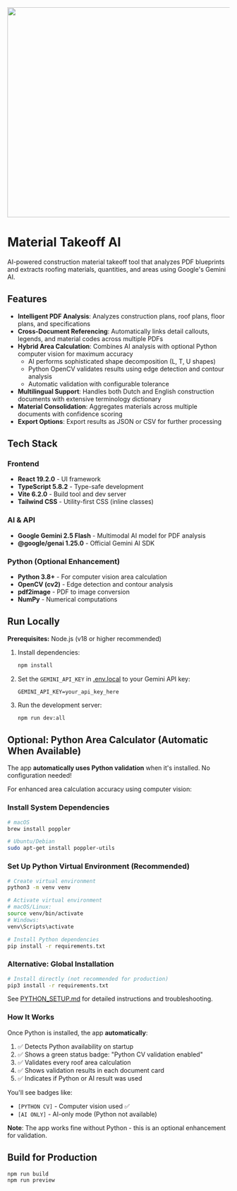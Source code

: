 <div align="center">
<img width="1200" height="475" alt="GHBanner" src="https://github.com/user-attachments/assets/0aa67016-6eaf-458a-adb2-6e31a0763ed6" />
</div>

# Material Takeoff AI

AI-powered construction material takeoff tool that analyzes PDF blueprints and extracts roofing materials, quantities, and areas using Google's Gemini AI.

## Features

- **Intelligent PDF Analysis**: Analyzes construction plans, roof plans, floor plans, and specifications
- **Cross-Document Referencing**: Automatically links detail callouts, legends, and material codes across multiple PDFs
- **Hybrid Area Calculation**: Combines AI analysis with optional Python computer vision for maximum accuracy
  - AI performs sophisticated shape decomposition (L, T, U shapes)
  - Python OpenCV validates results using edge detection and contour analysis
  - Automatic validation with configurable tolerance
- **Multilingual Support**: Handles both Dutch and English construction documents with extensive terminology dictionary
- **Material Consolidation**: Aggregates materials across multiple documents with confidence scoring
- **Export Options**: Export results as JSON or CSV for further processing

## Tech Stack

### Frontend
- **React 19.2.0** - UI framework
- **TypeScript 5.8.2** - Type-safe development
- **Vite 6.2.0** - Build tool and dev server
- **Tailwind CSS** - Utility-first CSS (inline classes)

### AI & API
- **Google Gemini 2.5 Flash** - Multimodal AI model for PDF analysis
- **@google/genai 1.25.0** - Official Gemini AI SDK

### Python (Optional Enhancement)
- **Python 3.8+** - For computer vision area calculation
- **OpenCV (cv2)** - Edge detection and contour analysis
- **pdf2image** - PDF to image conversion
- **NumPy** - Numerical computations

## Run Locally

**Prerequisites:**  Node.js (v18 or higher recommended)

1. Install dependencies:
   ```bash
   npm install
   ```

2. Set the `GEMINI_API_KEY` in [.env.local](.env.local) to your Gemini API key:
   ```
   GEMINI_API_KEY=your_api_key_here
   ```

3. Run the development server:
   ```bash
   npm run dev:all
   ```

## Optional: Python Area Calculator (Automatic When Available)

The app **automatically uses Python validation** when it's installed. No configuration needed!

For enhanced area calculation accuracy using computer vision:

### Install System Dependencies

```bash
# macOS
brew install poppler

# Ubuntu/Debian
sudo apt-get install poppler-utils
```

### Set Up Python Virtual Environment (Recommended)

```bash
# Create virtual environment
python3 -m venv venv

# Activate virtual environment
# macOS/Linux:
source venv/bin/activate
# Windows:
venv\Scripts\activate

# Install Python dependencies
pip install -r requirements.txt
```

### Alternative: Global Installation

```bash
# Install directly (not recommended for production)
pip3 install -r requirements.txt
```

See [PYTHON_SETUP.md](PYTHON_SETUP.md) for detailed instructions and troubleshooting.

### How It Works

Once Python is installed, the app **automatically**:
1. ✅ Detects Python availability on startup
2. ✅ Shows a green status badge: "Python CV validation enabled"
3. ✅ Validates every roof area calculation
4. ✅ Shows validation results in each document card
5. ✅ Indicates if Python or AI result was used

You'll see badges like:
- `[PYTHON CV]` - Computer vision used ✅
- `[AI ONLY]` - AI-only mode (Python not available)

**Note**: The app works fine without Python - this is an optional enhancement for validation.

## Build for Production

```bash
npm run build
npm run preview
```
